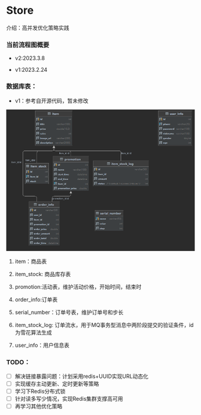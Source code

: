 # Store

介绍：高并发优化策略实践



### 当前流程图概要

+ v2:2023.3.8



+ v1:2023.2.24



### 数据库表：

+ v1：参考自开源代码，暂未修改

![image-20240328144625125](img\image-20240328144625125.png)

1. item：商品表

2. item_stock: 商品库存表

3. promotion:活动表，维护活动价格，开始时间，结束时

4. order_info:订单表

5. serial_number：订单号表，维护订单号和步长

6. item_stock_log: 订单流水，用于MQ事务型消息中两阶段提交的验证条件，id为雪花算法生成

7. user_info：用户信息表

### TODO：

- [ ] 解决链接暴露问题：计划采用redis+UUID实现URL动态化
- [ ] 实现缓存主动更新、定时更新等策略
- [ ] 学习下Redis分布式锁
- [ ] 针对读多写少情况，实现Redis集群支撑高可用
- [ ] 再学习其他优化策略